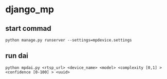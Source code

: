 # django_mp

## start commad

`python manage.py runserver --settings=mpdevice.settings`

## run dai

`python mpdai.py <rtsp_url> <device_name> <model> <complexity [0,1] > <confidence [0-100] > <uuid>`

